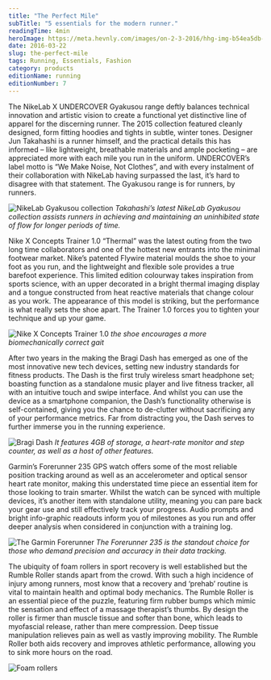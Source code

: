 ```yaml
---
title: "The Perfect Mile"
subTitle: "5 essentials for the modern runner."
readingTime: 4min
heroImage: https://meta.hevnly.com/images/on-2-3-2016/hhg-img-b54ea5db-f134-4dec-9d18-dd2c59bd29a7.png
date: 2016-03-22
slug: the-perfect-mile
tags: Running, Essentials, Fashion
category: products
editionName: running
editionNumber: 7
---
```

The NikeLab X UNDERCOVER Gyakusou range deftly balances technical innovation and artistic vision to create a functional yet distinctive line of apparel for the discerning runner. The 2015 collection featured cleanly designed, form fitting hoodies and tights in subtle, winter tones. Designer Jun Takahashi is a runner himself, and the practical details this has informed – like lightweight, breathable materials and ample pocketing – are appreciated more with each mile you run in the uniform. UNDERCOVER’s label motto is “We Make Noise, Not Clothes”, and with every instalment of their collaboration with NikeLab having surpassed the last, it’s hard to disagree with that statement. The Gyakusou range is for runners, by runners.

![NikeLab Gyakusou collection](https://meta.hevnly.com/images/on-2-3-2016/hhg-img-49aa61d9-7617-4f30-a2ad-624cce16ad73.png)
*Takahashi’s latest NikeLab Gyakusou collection assists runners in achieving and maintaining an uninhibited state of flow for longer periods of time.*

Nike X Concepts Trainer 1.0 “Thermal” was the latest outing from the two long time collaborators and one of the hottest new entrants into the minimal footwear market. Nike’s patented Flywire material moulds the shoe to your foot as you run, and the lightweight and flexible sole provides a true barefoot experience. This limited edition colourway takes inspiration from sports science, with an upper decorated in a bright thermal imaging display and a tongue constructed from heat reactive materials that change colour as you work. The appearance of this model is striking, but the performance is what really sets the shoe apart. The Trainer 1.0 forces you to tighten your technique and up your game.

![Nike X Concepts Trainer 1.0](https://meta.hevnly.com/images/on-2-3-2016/hhg-img-070f2718-e822-4fb9-8006-efb29c64cda5.png)
*the shoe encourages a more biomechanically correct gait*

After two years in the making the Bragi Dash has emerged as one of the most innovative new tech devices, setting new industry standards for fitness products. The Dash is the first truly wireless smart headphone set; boasting function as a standalone music player and live fitness tracker, all with an intuitive touch and swipe interface. And whilst you can use the device as a smartphone companion, the Dash’s functionality otherwise is self-contained, giving you the chance to de-clutter without sacrificing any of your performance metrics. Far from distracting you, the Dash serves to further immerse you in the running experience.

![Bragi Dash](https://meta.hevnly.com/images/on-2-3-2016/hhg-img-70bb1abd-235a-4ad5-b059-19af4089ff28.png)
*It features 4GB of storage, a heart-rate monitor and step counter, as well as a host of other features.*

Garmin’s Forerunner 235 GPS watch offers some of the most reliable position tracking around as well as an accelerometer and optical sensor heart rate monitor, making this understated time piece an essential item for those looking to train smarter. Whilst the watch can be synced with multiple devices, it’s another item with standalone utility, meaning you can pare back your gear use and still effectively track your progress. Audio prompts and bright info-graphic readouts inform you of milestones as you run and offer deeper analysis when considered in conjunction with a training log.

![The Garmin Forerunner](https://meta.hevnly.com/images/on-2-3-2016/hhg-img-50cc6216-a057-47c5-8eb5-106779605805.png)
*The Forerunner 235 is the standout choice for those who demand precision and accuracy in their data tracking.*

The ubiquity of foam rollers in sport recovery is well established but the Rumble Roller stands apart from the crowd. With such a high incidence of injury among runners, most know that a recovery and ‘prehab’ routine is vital to maintain health and optimal body mechanics. The Rumble Roller is an essential piece of the puzzle, featuring firm rubber bumps which mimic the sensation and effect of a massage therapist’s thumbs. By design the roller is firmer than muscle tissue and softer than bone, which leads to myofascial release, rather than mere compression. Deep tissue manipulation relieves pain as well as vastly improving mobility. The Rumble Roller both aids recovery and improves athletic performance, allowing you to sink more hours on the road.

![Foam rollers](https://meta.hevnly.com/images/on-2-3-2016/hhg-img-501711b0-0034-4c02-a580-082d51119ddb.png)
